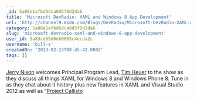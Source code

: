 ```yaml
---
_id: 5a88e1afbd6dca0d5f0d2da6
title: 'Microsoft DevRadio: XAML and Windows 8 App Development'
url: 'http://channel9.msdn.com/Blogs/DevRadio/Microsoft-DevRadio-XAML-and-Windows-8-App-Development'
category: 5a88e1afbd6dca0d5f0d2da6
slug: 'microsoft-devradio-xaml-and-windows-8-app-development'
user_id: 5a83ce59d6eb0005c4ecda2c
username: 'bill-s'
createdOn: '2013-02-23T08:45:42.000Z'
tags: []
---
```


<a href="http://www.microsoft.com/click/services/Redirect2.ashx?CR_CC=200117938">Jerry Nixon</a> welcomes Principal Program Lead, <a href="http://timheuer.com/blog/" target="_blank">Tim Heuer</a> to the show as they discuss all things XAML for Windows 8 and Windows Phone 8. Tune in as they chat about it history plus new features in XAML and Visual Studio 2012 as well as “<a href="http://visualstudiogallery.msdn.microsoft.com/0526563b-7a48-4b17-a087-a35cea701052" target="_blank">Project Callisto</a>
